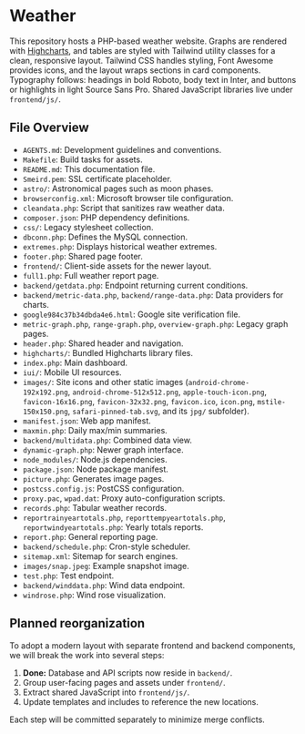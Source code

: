 # Weather

This repository hosts a PHP-based weather website. Graphs are rendered with [Highcharts](https://www.highcharts.com/), and tables are styled with Tailwind utility classes for a clean, responsive layout. Tailwind CSS handles styling, Font Awesome provides icons, and the layout wraps sections in card components. Typography follows: headings in bold Roboto, body text in Inter, and buttons or highlights in light Source Sans Pro. Shared JavaScript libraries live under `frontend/js/`.

## File Overview

- `AGENTS.md`: Development guidelines and conventions.
- `Makefile`: Build tasks for assets.
- `README.md`: This documentation file.
- `Smeird.pem`: SSL certificate placeholder.
- `astro/`: Astronomical pages such as moon phases.
- `browserconfig.xml`: Microsoft browser tile configuration.
- `cleandata.php`: Script that sanitizes raw weather data.
- `composer.json`: PHP dependency definitions.
- `css/`: Legacy stylesheet collection.
- `dbconn.php`: Defines the MySQL connection.
- `extremes.php`: Displays historical weather extremes.
- `footer.php`: Shared page footer.
- `frontend/`: Client-side assets for the newer layout.
- `full1.php`: Full weather report page.
- `backend/getdata.php`: Endpoint returning current conditions.
- `backend/metric-data.php`, `backend/range-data.php`: Data providers for charts.
- `google984c37b34dbda4e6.html`: Google site verification file.
- `metric-graph.php`, `range-graph.php`, `overview-graph.php`: Legacy graph pages.
- `header.php`: Shared header and navigation.
- `highcharts/`: Bundled Highcharts library files.
 - `index.php`: Main dashboard.
 - `iui/`: Mobile UI resources.
 - `images/`: Site icons and other static images (`android-chrome-192x192.png`, `android-chrome-512x512.png`, `apple-touch-icon.png`, `favicon-16x16.png`, `favicon-32x32.png`, `favicon.ico`, `icon.png`, `mstile-150x150.png`, `safari-pinned-tab.svg`, and its `jpg/` subfolder).
 - `manifest.json`: Web app manifest.
 - `maxmin.php`: Daily max/min summaries.
- `backend/multidata.php`: Combined data view.
- `dynamic-graph.php`: Newer graph interface.
- `node_modules/`: Node.js dependencies.
- `package.json`: Node package manifest.
- `picture.php`: Generates image pages.
- `postcss.config.js`: PostCSS configuration.
- `proxy.pac`, `wpad.dat`: Proxy auto-configuration scripts.
- `records.php`: Tabular weather records.
- `reportrainyeartotals.php`, `reporttempyeartotals.php`, `reportwindyeartotals.php`: Yearly totals reports.
- `report.php`: General reporting page.
- `backend/schedule.php`: Cron-style scheduler.
- `sitemap.xml`: Sitemap for search engines.
- `images/snap.jpeg`: Example snapshot image.
- `test.php`: Test endpoint.
- `backend/winddata.php`: Wind data endpoint.
- `windrose.php`: Wind rose visualization.

## Planned reorganization

To adopt a modern layout with separate frontend and backend components, we will break the work into several steps:

1. **Done:** Database and API scripts now reside in `backend/`.
2. Group user-facing pages and assets under `frontend/`.
3. Extract shared JavaScript into `frontend/js/`.
4. Update templates and includes to reference the new locations.

Each step will be committed separately to minimize merge conflicts.
